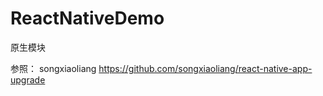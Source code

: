 # ReactNativeDemo
原生模块

参照：
songxiaoliang https://github.com/songxiaoliang/react-native-app-upgrade
